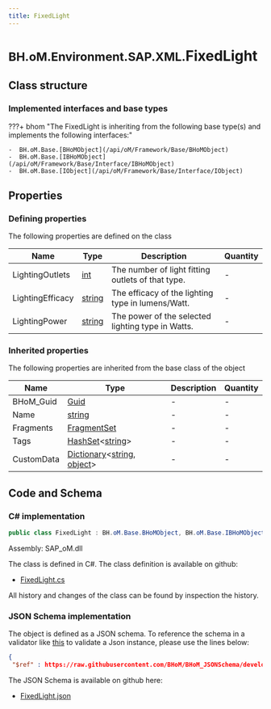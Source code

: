 ```yaml
---
title: FixedLight
---
```


# <small>BH.oM.Environment.SAP.XML.</small>**FixedLight**



## Class structure

### Implemented interfaces and base types

???+ bhom "The FixedLight is inheriting from the following base type(s) and implements the following interfaces:"

    -  BH.oM.Base.[BHoMObject](/api/oM/Framework/Base/BHoMObject)
    -  BH.oM.Base.[IBHoMObject](/api/oM/Framework/Base/Interface/IBHoMObject)
    -  BH.oM.Base.[IObject](/api/oM/Framework/Base/Interface/IObject)


## Properties



### Defining properties

The following properties are defined on the class

| Name             | Type             | Description      | Quantity         |
|------------------|------------------|------------------|------------------|
| LightingOutlets | [int](https://learn.microsoft.com/en-us/dotnet/api/System.Int32?view=netstandard-2.0) | The number of light fitting outlets of that type. | - |
| LightingEfficacy | [string](https://learn.microsoft.com/en-us/dotnet/api/System.String?view=netstandard-2.0) | The efficacy of the lighting type in lumens/Watt. | - |
| LightingPower | [string](https://learn.microsoft.com/en-us/dotnet/api/System.String?view=netstandard-2.0) | The power of the selected lighting type in Watts. | - |


### Inherited properties
The following properties are inherited from the base class of the object

| Name             | Type             | Description      | Quantity         |
|------------------|------------------|------------------|------------------|
| BHoM_Guid | [Guid](https://learn.microsoft.com/en-us/dotnet/api/System.Guid?view=netstandard-2.0) | - | - |
| Name | [string](https://learn.microsoft.com/en-us/dotnet/api/System.String?view=netstandard-2.0) | - | - |
| Fragments | [FragmentSet](/api/oM/Framework/Base/FragmentSet) | - | - |
| Tags | [HashSet](https://learn.microsoft.com/en-us/dotnet/api/System.Collections.Generic.HashSet-1?view=netstandard-2.0)&lt;[string](https://learn.microsoft.com/en-us/dotnet/api/System.String?view=netstandard-2.0)&gt; | - | - |
| CustomData | [Dictionary](https://learn.microsoft.com/en-us/dotnet/api/System.Collections.Generic.Dictionary-2?view=netstandard-2.0)&lt;[string](https://learn.microsoft.com/en-us/dotnet/api/System.String?view=netstandard-2.0), [object](https://learn.microsoft.com/en-us/dotnet/api/System.Object?view=netstandard-2.0)&gt; | - | - |


## Code and Schema

### C# implementation

``` C# title="C#"
public class FixedLight : BH.oM.Base.BHoMObject, BH.oM.Base.IBHoMObject, BH.oM.Base.IObject
```

Assembly: SAP_oM.dll

The class is defined in C#. The class definition is available on github:

- [FixedLight.cs](https://github.com/BHoM/SAP_Toolkit/blob/develop/SAP_oM/XML\FixedLight.cs)

All history and changes of the class can be found by inspection the history.
### JSON Schema implementation

The object is defined as a JSON schema. To reference the schema in a validator like [this](https://www.jsonschemavalidator.net/) to validate a Json instance, please use the lines below:

``` json title="JSON Schema"
{
 "$ref" : https://raw.githubusercontent.com/BHoM/BHoM_JSONSchema/develop/SAP_oM/SAP/XML/FixedLight.json}
```

The JSON Schema is available on github here:

- [FixedLight.json](https://github.com/BHoM/BHoM_JSONSchema/blob/develop/SAP_oM/SAP/XML/FixedLight.json)
